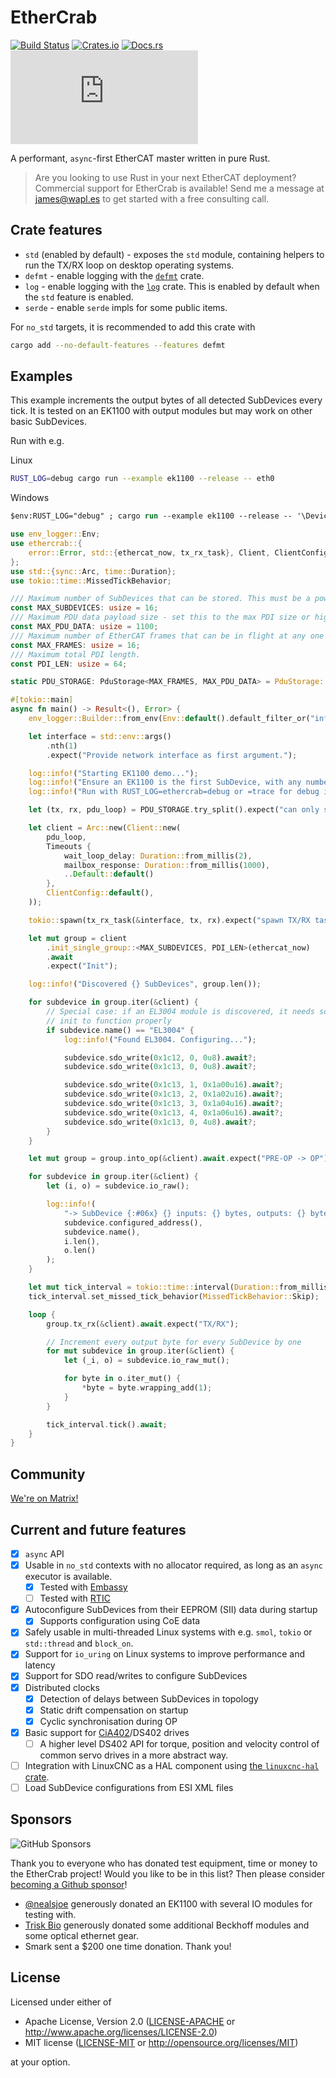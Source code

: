 # EtherCrab

[![Build Status](https://circleci.com/gh/ethercrab-rs/ethercrab/tree/master.svg?style=shield)](https://circleci.com/gh/ethercrab-rs/ethercrab/tree/master)
[![Crates.io](https://img.shields.io/crates/v/ethercrab.svg)](https://crates.io/crates/ethercrab)
[![Docs.rs](https://docs.rs/ethercrab/badge.svg)](https://docs.rs/ethercrab)
[![Matrix chat](https://img.shields.io/matrix/ethercrab:matrix.org)](https://matrix.to/#/#ethercrab:matrix.org)

A performant, `async`-first EtherCAT master written in pure Rust.

> <div style="padding: var(--fbc-font-size); background: var(--code-block-background-color)">
>
> Are you looking to use Rust in your next EtherCAT deployment? Commercial support for EtherCrab
> is available! Send me a message at [james@wapl.es](mailto:james@wapl.es) to get started with a
> free consulting call.
>
> </div>

## Crate features

- `std` (enabled by default) - exposes the `std` module, containing helpers to run the TX/RX
  loop on desktop operating systems.
- `defmt` - enable logging with the [`defmt`](https://docs.rs/defmt) crate.
- `log` - enable logging with the [`log`](https://docs.rs/log) crate. This is enabled by default
  when the `std` feature is enabled.
- `serde` - enable `serde` impls for some public items.

For `no_std` targets, it is recommended to add this crate with

```bash
cargo add --no-default-features --features defmt
```

## Examples

This example increments the output bytes of all detected SubDevices every tick. It is tested on an
EK1100 with output modules but may work on other basic SubDevices.

Run with e.g.

Linux

```bash
RUST_LOG=debug cargo run --example ek1100 --release -- eth0
```

Windows

```ps
$env:RUST_LOG="debug" ; cargo run --example ek1100 --release -- '\Device\NPF_{FF0ACEE6-E8CD-48D5-A399-619CD2340465}'
```

```rust
use env_logger::Env;
use ethercrab::{
    error::Error, std::{ethercat_now, tx_rx_task}, Client, ClientConfig, PduStorage, Timeouts
};
use std::{sync::Arc, time::Duration};
use tokio::time::MissedTickBehavior;

/// Maximum number of SubDevices that can be stored. This must be a power of 2 greater than 1.
const MAX_SUBDEVICES: usize = 16;
/// Maximum PDU data payload size - set this to the max PDI size or higher.
const MAX_PDU_DATA: usize = 1100;
/// Maximum number of EtherCAT frames that can be in flight at any one time.
const MAX_FRAMES: usize = 16;
/// Maximum total PDI length.
const PDI_LEN: usize = 64;

static PDU_STORAGE: PduStorage<MAX_FRAMES, MAX_PDU_DATA> = PduStorage::new();

#[tokio::main]
async fn main() -> Result<(), Error> {
    env_logger::Builder::from_env(Env::default().default_filter_or("info")).init();

    let interface = std::env::args()
        .nth(1)
        .expect("Provide network interface as first argument.");

    log::info!("Starting EK1100 demo...");
    log::info!("Ensure an EK1100 is the first SubDevice, with any number of modules connected after");
    log::info!("Run with RUST_LOG=ethercrab=debug or =trace for debug information");

    let (tx, rx, pdu_loop) = PDU_STORAGE.try_split().expect("can only split once");

    let client = Arc::new(Client::new(
        pdu_loop,
        Timeouts {
            wait_loop_delay: Duration::from_millis(2),
            mailbox_response: Duration::from_millis(1000),
            ..Default::default()
        },
        ClientConfig::default(),
    ));

    tokio::spawn(tx_rx_task(&interface, tx, rx).expect("spawn TX/RX task"));

    let mut group = client
        .init_single_group::<MAX_SUBDEVICES, PDI_LEN>(ethercat_now)
        .await
        .expect("Init");

    log::info!("Discovered {} SubDevices", group.len());

    for subdevice in group.iter(&client) {
        // Special case: if an EL3004 module is discovered, it needs some specific config during
        // init to function properly
        if subdevice.name() == "EL3004" {
            log::info!("Found EL3004. Configuring...");

            subdevice.sdo_write(0x1c12, 0, 0u8).await?;
            subdevice.sdo_write(0x1c13, 0, 0u8).await?;

            subdevice.sdo_write(0x1c13, 1, 0x1a00u16).await?;
            subdevice.sdo_write(0x1c13, 2, 0x1a02u16).await?;
            subdevice.sdo_write(0x1c13, 3, 0x1a04u16).await?;
            subdevice.sdo_write(0x1c13, 4, 0x1a06u16).await?;
            subdevice.sdo_write(0x1c13, 0, 4u8).await?;
        }
    }

    let mut group = group.into_op(&client).await.expect("PRE-OP -> OP");

    for subdevice in group.iter(&client) {
        let (i, o) = subdevice.io_raw();

        log::info!(
            "-> SubDevice {:#06x} {} inputs: {} bytes, outputs: {} bytes",
            subdevice.configured_address(),
            subdevice.name(),
            i.len(),
            o.len()
        );
    }

    let mut tick_interval = tokio::time::interval(Duration::from_millis(5));
    tick_interval.set_missed_tick_behavior(MissedTickBehavior::Skip);

    loop {
        group.tx_rx(&client).await.expect("TX/RX");

        // Increment every output byte for every SubDevice by one
        for mut subdevice in group.iter(&client) {
            let (_i, o) = subdevice.io_raw_mut();

            for byte in o.iter_mut() {
                *byte = byte.wrapping_add(1);
            }
        }

        tick_interval.tick().await;
    }
}
```

## Community

[We're on Matrix!](https://matrix.to/#/#ethercrab:matrix.org)

## Current and future features

- [x] `async` API
- [x] Usable in `no_std` contexts with no allocator required, as long as an `async` executor is available.
  - [x] Tested with [Embassy](https://embassy.dev)
  - [ ] Tested with [RTIC](https://rtic.rs/2/book/en/)
- [x] Autoconfigure SubDevices from their EEPROM (SII) data during startup
  - [x] Supports configuration using CoE data
- [x] Safely usable in multi-threaded Linux systems with e.g. `smol`, `tokio` or `std::thread` and
      `block_on`.
- [x] Support for `io_uring` on Linux systems to improve performance and latency
- [x] Support for SDO read/writes to configure SubDevices
- [x] Distributed clocks
  - [x] Detection of delays between SubDevices in topology
  - [x] Static drift compensation on startup
  - [x] Cyclic synchronisation during OP
- [x] Basic support for [CiA402](https://www.can-cia.org/can-knowledge/canopen/cia402/)/DS402 drives
  - [ ] A higher level DS402 API for torque, position and velocity control of common servo drives in
        a more abstract way.
- [ ] Integration with LinuxCNC as a HAL component using
      [the `linuxcnc-hal` crate](https://github.com/jamwaffles/linuxcnc-hal-rs).
- [ ] Load SubDevice configurations from ESI XML files

## Sponsors

![GitHub Sponsors](https://img.shields.io/github/sponsors/jamwaffles)

Thank you to everyone who has donated test equipment, time or money to the EtherCrab project! Would
you like to be in this list? Then please consider
[becoming a Github sponsor](https://github.com/sponsors/jamwaffles)!

- [@nealsjoe](https://twitter.com/nealsjoe) generously donated an EK1100 with several IO modules for
  testing with.
- [Trisk Bio](https://triskbio.com/) generously donated some additional Beckhoff modules and some
  optical ethernet gear.
- Smark sent a $200 one time donation. Thank you!

## License

Licensed under either of

- Apache License, Version 2.0 ([LICENSE-APACHE](LICENSE-APACHE) or
  http://www.apache.org/licenses/LICENSE-2.0)
- MIT license ([LICENSE-MIT](LICENSE-MIT) or http://opensource.org/licenses/MIT)

at your option.
